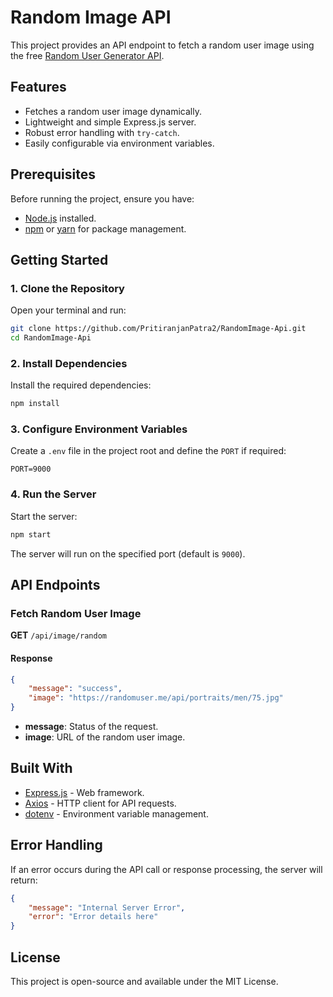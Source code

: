 
# Random Image API

This project provides an API endpoint to fetch a random user image using the free [Random User Generator API](https://randomuser.me/).

## Features

- Fetches a random user image dynamically.
- Lightweight and simple Express.js server.
- Robust error handling with `try-catch`.
- Easily configurable via environment variables.

## Prerequisites

Before running the project, ensure you have:

- [Node.js](https://nodejs.org/) installed.
- [npm](https://www.npmjs.com/) or [yarn](https://yarnpkg.com/) for package management.

## Getting Started

### 1. Clone the Repository

Open your terminal and run:

```bash
git clone https://github.com/PritiranjanPatra2/RandomImage-Api.git
cd RandomImage-Api
```

### 2. Install Dependencies

Install the required dependencies:

```bash
npm install
```

### 3. Configure Environment Variables

Create a `.env` file in the project root and define the `PORT` if required:

```
PORT=9000
```

### 4. Run the Server

Start the server:

```bash
npm start
```

The server will run on the specified port (default is `9000`).

## API Endpoints

### Fetch Random User Image

**GET** `/api/image/random`

#### Response

```json
{
    "message": "success",
    "image": "https://randomuser.me/api/portraits/men/75.jpg"
}
```

- **message**: Status of the request.
- **image**: URL of the random user image.

## Built With

- [Express.js](https://expressjs.com/) - Web framework.
- [Axios](https://axios-http.com/) - HTTP client for API requests.
- [dotenv](https://github.com/motdotla/dotenv) - Environment variable management.

## Error Handling

If an error occurs during the API call or response processing, the server will return:

```json
{
    "message": "Internal Server Error",
    "error": "Error details here"
}
```

## License

This project is open-source and available under the MIT License.
